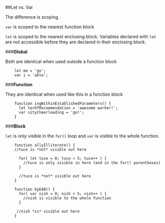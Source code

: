##Let vs. Var

The difference is scoping.

`var` is scoped to the nearest function block

`let` is scoped to the nearest enclosing block. Variables declared with `let`
are not accessible before they are declared in their enclosing block. 

###**Global**

Both are identical when used outside a function block
~~~~
    let me = 'go'; 
    var i = 'able'; 
~~~~


###**Function**

They are identical when used like this in a function block
~~~~
    function ingWithinEstablishedParameters() { 
      let terOfRecommendation = 'awesome worker!'; 
      var sityCheerleading = 'go!'; 
    } 
~~~~


###**Block**

`let` is only visible in the `for()` loop and `var` is visible to the
whole function.
~~~~
    function allyIlliterate() {
    //tuce is *not* visible out here

      for( let tuce = 0; tuce < 5; tuce++ ) {
        //tuce is only visible in here (and in the for() parentheses)
      }

      //tuce is *not* visible out here
    }
~~~~

~~~~
    function byE40() {
      for( var nish = 0; nish < 5; nish++ ) {
        //nish is visible to the whole function
      }

     //nish *is* visible out here
    } 
~~~~ 
